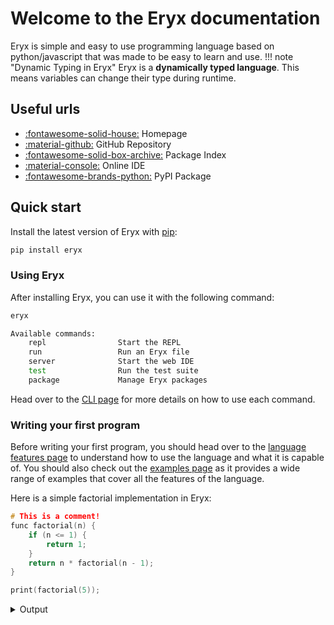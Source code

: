 # Welcome to the Eryx documentation

Eryx is simple and easy to use programming language based on python/javascript that was made to be easy to learn and use.
!!! note "Dynamic Typing in Eryx"
    Eryx is a **dynamically typed language**. This means variables can change their type during runtime.

## Useful urls

- [:fontawesome-solid-house:](https://eryx.shymike.tech) Homepage
- [:material-github:](https://github.com/ImShyMike/Eryx) GitHub Repository
- [:fontawesome-solid-box-archive:](https://eryx-packages.shymike.tech) Package Index
- [:material-console:](https://eryx-ide.shymike.tech) Online IDE
- [:fontawesome-brands-python:](https://pypi.org/project/Eryx) PyPI Package

## Quick start

Install the latest version of Eryx with [pip](https://pypi.org/project/pip):

```sh
pip install eryx
```

### Using Eryx

After installing Eryx, you can use it with the following command:

```sh
eryx

Available commands:
    repl                Start the REPL
    run                 Run an Eryx file
    server              Start the web IDE
    test                Run the test suite
    package             Manage Eryx packages
```

Head over to the [CLI page](cli.md) for more details on how to use each command.

### Writing your first program

Before writing your first program, you should head over to the [language features page](language-features.md) to understand how to use the language and what it is capable of.
You should also check out the [examples page](examples.md) as it provides a wide range of examples that cover all the features of the language.

Here is a simple factorial implementation in Eryx:

```C title="factorial.eryx" linenums="1"
# This is a comment!
func factorial(n) {
    if (n <= 1) {
        return 1;
    }
    return n * factorial(n - 1);
}

print(factorial(5));
```

<details>
<summary>Output</summary>
```C linenums="1"
120
```
</details>
